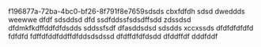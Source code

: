 f196877a-72ba-4bc0-bf26-8f791f8e7659sdsds
cbxfdfdh
sdsd
dweddds
weewwe
dfdf
sdsddsd
dfd
ssdfddssfsdsdffsdd
zdssdsd
dfdmkfkdffddfdfdsdds
sddssfsdf
dfasddsdsd
sdsdds
xccxssds
dfdfdfdfdfd
fdfdfd
fdffdfddfddffdfddsdsdssd
dfdffdfdfdsdd
dfddffdf
dddfddf
